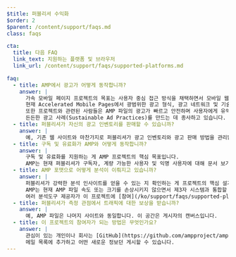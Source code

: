 ```yaml
---
$title: 퍼블리셔 수익화
$order: 2
$parent: /content/support/faqs.md
class: faqs

cta:
  title: 다음 FAQ
  link_text: 지원하는 플랫폼 및 브라우저
  link_url: /content/support/faqs/supported-platforms.md

faq:
  - title: AMP에서 광고가 어떻게 동작합니까?
    answer: |
      가속 모바일 페이지 프로젝트의 목표는 사용자 중심 접근 방식을 채택하면서 모바일 웹에서 효과적인 광고 수익을 보장하는 것입니다.
      현재 Accelerated Mobile Pages에서 광범위한 광고 형식, 광고 네트워크 및 기술을 지원합니다.
      또한 프로젝트와 관련된 사람들은 AMP 파일의 광고가 빠르고 안전하며 사용자에게 유익하고 효과적인 광고임을 보장하기 위해
      든든한 광고 사례(Sustainable Ad Practices)를 만드는 데 종사하고 있습니다.
  - title: 퍼블리셔가 자신의 광고 인벤토리를 판매할 수 있습니까?
    answer: |
      예, 기존 웹 사이트와 마찬가지로 퍼블리셔가 광고 인벤토리와 광고 판매 방법을 관리합니다.
  - title: 구독 및 유료화가 AMP와 어떻게 동작합니까?
    answer: |
      구독 및 유료화를 지원하는 게 AMP 프로젝트의 핵심 목표입니다.
      AMP는 현재 퍼블리셔가 구독자, 계량 가능한 사용자 및 익명 사용자에 대해 문서 보기 환경을 제어할 수 있는 유여한 접근 프레임워크를 지원합니다.
  - title: AMP 포맷으로 어떻게 분석이 이뤄지고 있습니까?
    answer: |
      퍼블리셔가 강력한 분석 인사이트를 얻을 수 있는 지 확인하는 게 프로젝트의 핵심 설계 목표입니다.
      AMP는 현재 AMP 파일 속도 또는 크기를 손상시키지 않으면서 제3자 시스템과 통합할 수 있는 amp-analytics같은 기능을 사용한 분석 정보 수집을 지원합니다.
      여러 분석도구 제공자가 이 프로젝트에 [참여](/ko/support/faqs/supported-platforms.html#analytics)하고 있습니다.
  - title: 퍼블리셔가 측정 관점에서 트래픽에 대한 보상을 받습니까?
    answer: |
      예, AMP 파일은 나머지 사이트와 동일합니다. 이 공간은 게시자의 캔버스입니다.
  - title: 이 프로젝트의 참여자가 되는 방법은 무엇인가요?
    answer: |
      관심이 있는 개인이나 회사는 [GitHub](https://github.com/ampproject/amphtml/issues/new)를 통해 연락을 취하시길 바랍니다.
      메일 목록에 추가하고 어떤 새로운 정보던 게시할 수 있습니다.
---
```

